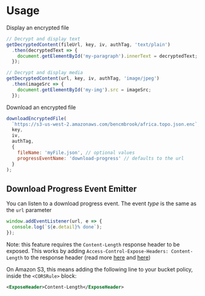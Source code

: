 # Usage

Display an encrypted file

```js
// Decrypt and display text
getDecryptedContent(fileUrl, key, iv, authTag, 'text/plain')
  .then(decryptedText => {
    document.getElementById('my-paragraph').innerText = decryptedText;
  });

// Decrypt and display media
getDecryptedContent(url, key, iv, authTag, 'image/jpeg')
  .then(imageSrc => {
    document.getElementById('my-img').src = imageSrc;
  });
```

Download an encrypted file

```js
downloadEncryptedFile(
  `https://s3-us-west-2.amazonaws.com/bencmbrook/africa.topo.json.enc`,
  key,
  iv,
  authTag,
  {
    fileName: 'myFile.json', // optional values
    progressEventName: 'download-progress' // defaults to the url
  }
);
```

## Download Progress Event Emitter

You can listen to a download progress event. The event _type_ is the same as the `url` parameter

```js
window.addEventListener(url, e => {
  console.log(`${e.detail}% done`);
});
```

Note: this feature requires the `Content-Length` response header to be exposed. This works by adding `Access-Control-Expose-Headers: Content-Length` to the response header (read more [here](https://www.html5rocks.com/en/tutorials/cors/) and [here](https://developer.mozilla.org/en-US/docs/Web/HTTP/Headers/Access-Control-Expose-Headers))

On Amazon S3, this means adding the following line to your bucket policy, inside the `<CORSRule>` block:

```xml
<ExposeHeader>Content-Length</ExposeHeader>
```
